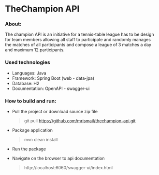# TheChampion API


### About:
The champion API is an initiative for a tennis-table league has to be design for team members allowing all staff to participate
and randomly manages the matches of all participants and compose a league of 3 matches a day and maximum 12 participants.

### Used technologies
* Languages: Java
* Framework: Spring Boot (web - data-jpa)
* Database: H2
* Documentation: OpenAPI - swagger-ui

### How to build and run:
* Pull the project or download source zip file 

  > git pull https://github.com/mrismail/thechampion-api.git

* Package application

  > mvn clean install

* Run the package
* Navigate on the browser to api documentation
 
  > http://localhost:6060/swagger-ui/index.html
 
 

 
